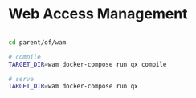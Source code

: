 # Web Access Management

``` bash

cd parent/of/wam

# compile
TARGET_DIR=wam docker-compose run qx compile

# serve
TARGET_DIR=wam docker-compose run qx

```